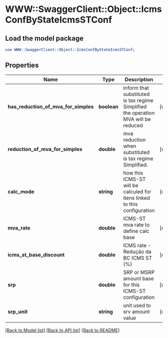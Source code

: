 # WWW::SwaggerClient::Object::IcmsConfByStateIcmsSTConf

## Load the model package
```perl
use WWW::SwaggerClient::Object::IcmsConfByStateIcmsSTConf;
```

## Properties
Name | Type | Description | Notes
------------ | ------------- | ------------- | -------------
**has_reduction_of_mva_for_simples** | **boolean** | inform that substituted is tax regime Simplified the operation MVA will be reduced | [optional] 
**reduction_of_mva_for_simples** | **double** | mva reduction when substituted is tax regime Simplified. | [optional] 
**calc_mode** | **string** | how this ICMS-ST will be calculed for itens linked to this configuration | [optional] 
**mva_rate** | **double** | ICMS-ST mva rate to define calc base | [optional] 
**icms_st_base_discount** | **double** | ICMS rate - Redução da BC ICMS ST (%) | [optional] 
**srp** | **double** | SRP or MSRP amount base for this ICMS-ST configuration | [optional] 
**srp_unit** | **string** | unit used to srv amount value | [optional] 

[[Back to Model list]](../README.md#documentation-for-models) [[Back to API list]](../README.md#documentation-for-api-endpoints) [[Back to README]](../README.md)


